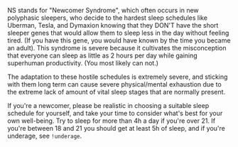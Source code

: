 NS stands for "Newcomer Syndrome", which often occurs in new polyphasic sleepers, who decide to the hardest sleep schedules like Uberman, Tesla, and Dymaxion knowing that they DON'T have the short sleeper genes that would allow them to sleep less in the day without feeling tired. (If you have this gene, you would have known by the time you became an adult). This syndrome is severe because it cultivates the misconception that everyone can sleep as little as 2 hours per day while gaining superhuman productivity. (You most likely can not.)

The adaptation to these hostile schedules is extremely severe, and sticking with them long term can cause severe physical/mental exhaustion due to the extreme lack of amount of vital sleep stages that are normally present.

If you're a newcomer, please be realistic in choosing a suitable sleep schedule for yourself, and take your time to consider what's best for your own well-being.
Try to sleep for more than 4h a day if you're over 21. If you're between 18 and 21 you should get at least 5h of sleep, and if you're underage, see `!underage`.